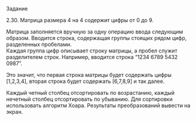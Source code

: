 Задание

2.30. Матрица размера 4 на 4 содержит цифры от 0 до 9. 

Матрица заполняется вручную за одну операцию ввода следующим образом. 
Вводится строка, содержащая группы стоящих рядом цифр, разделенных пробелами.  
Каждая группа цифр описывает строку матрицы, а пробел служит разделителем строк.
Например, вводится строка “1234 6789 5432 0987”. 

Это значит, что первая строка матрицы будет содержать цифры [1,2,3,4],
вторая строка будет содержать [6,7,8,9] и так далее.
 
Каждый четный столбец отсортировать по возрастанию, каждый нечетный столбец отсортировать по убыванию.
Для сортировки использовать алгоритм Хоара. Результаты преобразований вывести на экран. 
